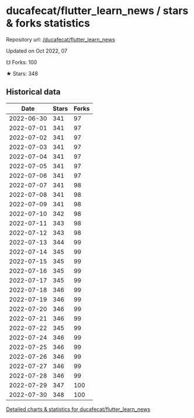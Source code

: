 # ducafecat/flutter_learn_news / stars & forks statistics

Repository url: [/ducafecat/flutter_learn_news](https://github.com/ducafecat/flutter_learn_news)

Updated on Oct 2022, 07

☋ Forks: 100

★ Stars: 348

## Historical data
| Date | Stars | Forks |
|------|-------|-------|
| 2022-06-30 | 341 | 97 | 
| 2022-07-01 | 341 | 97 | 
| 2022-07-02 | 341 | 97 | 
| 2022-07-03 | 341 | 97 | 
| 2022-07-04 | 341 | 97 | 
| 2022-07-05 | 341 | 97 | 
| 2022-07-06 | 341 | 97 | 
| 2022-07-07 | 341 | 98 | 
| 2022-07-08 | 341 | 98 | 
| 2022-07-09 | 341 | 98 | 
| 2022-07-10 | 342 | 98 | 
| 2022-07-11 | 343 | 98 | 
| 2022-07-12 | 343 | 98 | 
| 2022-07-13 | 344 | 99 | 
| 2022-07-14 | 345 | 99 | 
| 2022-07-15 | 345 | 99 | 
| 2022-07-16 | 345 | 99 | 
| 2022-07-17 | 345 | 99 | 
| 2022-07-18 | 346 | 99 | 
| 2022-07-19 | 346 | 99 | 
| 2022-07-20 | 346 | 99 | 
| 2022-07-21 | 346 | 99 | 
| 2022-07-22 | 345 | 99 | 
| 2022-07-24 | 346 | 99 | 
| 2022-07-25 | 346 | 99 | 
| 2022-07-26 | 346 | 99 | 
| 2022-07-27 | 346 | 99 | 
| 2022-07-28 | 346 | 99 | 
| 2022-07-29 | 347 | 100 | 
| 2022-07-30 | 348 | 100 | 


[Detailed charts & statistics for ducafecat/flutter_learn_news](https://reviewgithub.com/rep/ducafecat/flutter_learn_news)

